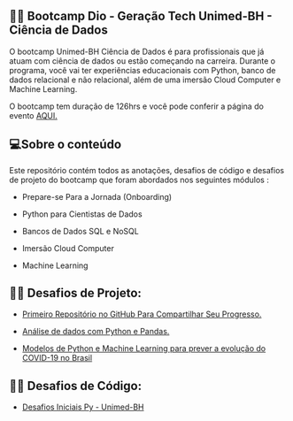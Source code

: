##  👩‍🔬 Bootcamp Dio - Geração Tech Unimed-BH - Ciência de Dados

O bootcamp Unimed-BH Ciência de Dados é para profissionais que já atuam com ciência de dados ou estão começando na carreira. Durante o programa, você vai ter experiências educacionais com Python, banco de dados relacional e não relacional, além de uma imersão Cloud Computer e Machine Learning.

O bootcamp tem duração de 126hrs e você pode conferir a página do evento [AQUI.](https://www.dio.me/bootcamp/geracao-tech-unimed-bh-ciencia-de-dados?ref=CG-bootcamp-unimed-bh-ciencia-de-dados)


## 💻Sobre o conteúdo
Este repositório contém todos as anotações, desafios de código e desafios de projeto do bootcamp que foram abordados nos seguintes módulos :



- Prepare-se Para a Jornada (Onboarding)

- Python para Cientistas de Dados

- Bancos de Dados SQL e NoSQL

- Imersão Cloud Computer

- Machine Learning


## 👩‍🔧 Desafios de Projeto:

- [Primeiro Repositório no GitHub Para Compartilhar Seu Progresso.](https://github.com/DeboraSouza277/bootcamp-Dio-ciencia_de_dados)

- [Análise de dados com Python e Pandas.](https://github.com/DeboraSouza277/bootcamp-Dio-ciencia_de_dados/tree/main/Desafio_de_Projeto/An%C3%A1lise%20%20Python%20e%20Pandas)


- [Modelos de Python e Machine Learning para prever a evolução do COVID-19 no Brasil](https://github.com/DeboraSouza277/bootcamp-Dio-ciencia_de_dados/blob/main/Desafio_de_Projeto/Modelos%20de%20Python%20e%20Machine%20Learning%20para%20prever%20a%20evolu%C3%A7%C3%A3o%20do%20COVID-19%20no%20Brasil/An%C3%A1lises%20COVID-19_Dio.ipynb)


## 👩‍💻 Desafios de Código:
- [Desafios Iniciais Py - Unimed-BH ](https://github.com/DeboraSouza277/bootcamp-Dio-ciencia_de_dados/tree/main/Desafio_de_Codigo)

 
